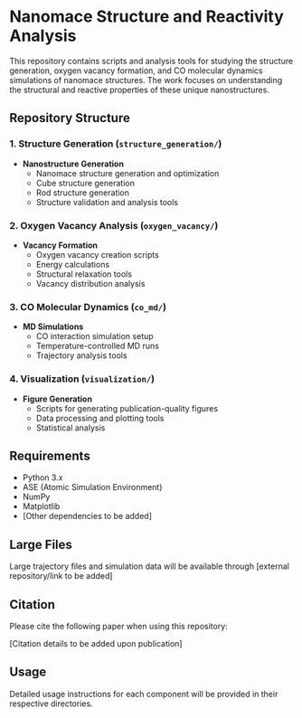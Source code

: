 # Nanomace Structure and Reactivity Analysis

This repository contains scripts and analysis tools for studying the structure generation, oxygen vacancy formation, and CO molecular dynamics simulations of nanomace structures. The work focuses on understanding the structural and reactive properties of these unique nanostructures.

## Repository Structure

### 1. Structure Generation (`structure_generation/`)
- **Nanostructure Generation**
  - Nanomace structure generation and optimization
  - Cube structure generation
  - Rod structure generation
  - Structure validation and analysis tools

### 2. Oxygen Vacancy Analysis (`oxygen_vacancy/`)
- **Vacancy Formation**
  - Oxygen vacancy creation scripts
  - Energy calculations
  - Structural relaxation tools
  - Vacancy distribution analysis

### 3. CO Molecular Dynamics (`co_md/`)
- **MD Simulations**
  - CO interaction simulation setup
  - Temperature-controlled MD runs
  - Trajectory analysis tools

### 4. Visualization (`visualization/`)
- **Figure Generation**
  - Scripts for generating publication-quality figures
  - Data processing and plotting tools
  - Statistical analysis

## Requirements
- Python 3.x
- ASE (Atomic Simulation Environment)
- NumPy
- Matplotlib
- [Other dependencies to be added]

## Large Files
Large trajectory files and simulation data will be available through [external repository/link to be added]

## Citation

Please cite the following paper when using this repository:

[Citation details to be added upon publication]


## Usage
Detailed usage instructions for each component will be provided in their respective directories.
